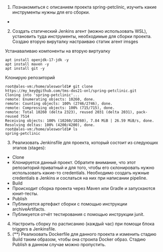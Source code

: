 1. Познакомиться с описанием проекта spring-petclinic, изучить какие инструменты нужны для его сборки.
+
2. Создать статический Jenkins агент (можно использовать WSL), установить туда инструменты, необходимые для сборки проекта.
Создаю вторую вируталку
настраиваю статик агент
imsges

Устанаваливаю компоненты на вторую виртуалку
```
apt install openjdk-17-jdk -y
apt install maven -y
apt install git -y
```

Клонирую репозиторий
```
root@ales-vm:/home/alesworld1# git clone https://my_key@github.com/tms-dos21-onl/spring-petclinic.git
Cloning into 'spring-petclinic'...
remote: Enumerating objects: 10260, done.
remote: Counting objects: 100% (2746/2746), done.
remote: Compressing objects: 100% (715/715), done.
remote: Total 10260 (delta 2323), reused 2031 (delta 2031), pack-reused 7514
Receiving objects: 100% (10260/10260), 7.84 MiB | 26.59 MiB/s, done.
Resolving deltas: 100% (4200/4200), done.
root@ales-vm:/home/alesworld1# ls
spring-petclinic
```
3. Реализовать Jenkinsfile для проекта, который состоит из следующих этапов (stages):
- Clone
- Клонируется данный проект. Обратите внимание, что этот репозиторий приватный и для того, чтобы его склонировать нужно использовать какие-то credentials. Необходимо создать нужные credentials в Jenkins и сослаться на них при написании pipeline.
- Build
- Происходит сборка проекта через Maven или Gradle и запускаются юнит-тесты.
- Publish
- Публикуется артефакт сборки с помощью инструкции archiveArtifacts.
- Публикуется отчёт тестирования с помощью инструкции junit.
4. Настроить сборку по расписанию (каждый час) при помощи блока triggers в Jenkinsfile.
5. (**) Реализовать Dockerfile для данного проекта и изменить стадию Build таким образом, чтобы она строила Docker образ. Стадию Publish в данном случае можно пропустить.